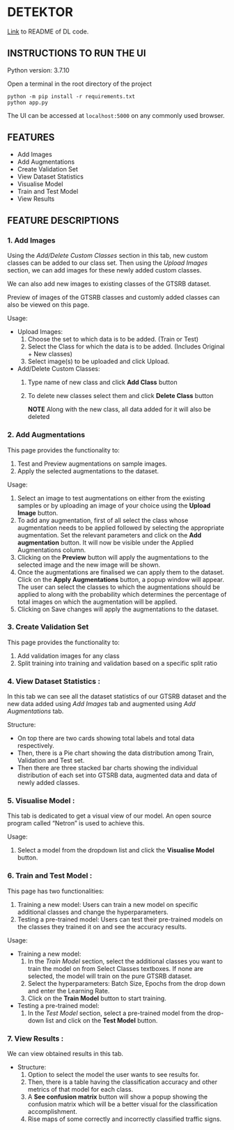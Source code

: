 # DETEKTOR


[Link](data/traffic_sign_interiit/README.md) to README of DL code.

## INSTRUCTIONS TO RUN THE UI

Python version: 3.7.10

Open a terminal in the root directory of the project
```
python -m pip install -r requirements.txt
python app.py
```
The UI can be accessed at `localhost:5000` on any commonly used browser.


## FEATURES

- Add Images
- Add Augmentations
- Create Validation Set
- View Dataset Statistics
- Visualise Model
- Train and Test Model
- View Results

## FEATURE DESCRIPTIONS

### 1. Add Images
Using the *Add/Delete Custom Classes* section in this tab, new custom classes can be added to our class set. Then using the *Upload Images* section, we can add images for these newly added custom classes.

We can also add new images to existing classes of the GTSRB dataset.

Preview of images of the GTSRB classes and customly added classes can also be viewed on this page.

Usage: 
- Upload Images:
    1. Choose the set to which data is to be added. (Train or Test)
    2. Select the Class for which the data is to be added. (Includes Original + New classes)
    3. Select image(s) to be uploaded and click Upload.
- Add/Delete Custom Classes:
    1. Type name of new class and click **Add Class** button
    2. To delete new classes select them and click **Delete Class** button

        **NOTE**
        Along with the new class, all data added for it will also be deleted

### 2. Add Augmentations
This page provides the functionality to:
1. Test and Preview augmentations on sample images.
2. Apply the selected augmentations to the dataset.

Usage: 
1. Select an image to test augmentations on either from the existing samples or by uploading an image of your choice using the **Upload Image** button. 
2. To add any augmentation, first of all select the class whose augmentation needs to be applied followed by selecting the appropriate augmentation. Set the relevant parameters and click on the **Add augmentation** button. It will now be visible under the Applied Augmentations column. 
3. Clicking on the **Preview** button will apply the augmentations to the selected image and the new image will be shown. 
4. Once the augmentations are finalised we can apply them to the dataset. Click on the **Apply Augmentations** button, a popup window will appear. The user can select the classes to which the augmentations should be applied to along with the probability which determines the percentage of total images on which the augmentation will be applied. 
5. Clicking on Save changes will apply the augmentations to the dataset.

### 3. Create Validation Set
This page provides the functionality to:
1. Add validation images for any class
2. Split training into training and validation based on a specific split ratio

### 4. View Dataset Statistics :
In this tab we can see all the dataset statistics of our GTSRB dataset and the new data added using *Add Images* tab and augmented using *Add Augmentations* tab.

Structure:
- On top there are two cards showing total labels and total data respectively.
- Then, there is a Pie chart showing the data distribution among Train, Validation and Test set.
- Then there are three stacked bar charts showing the individual distribution of each set into GTSRB data, augmented data and data of newly added classes.

### 5. Visualise Model  :
This tab is dedicated to get a visual view of our model. An open source program called “Netron” is used to achieve this.

Usage: 
1. Select a model from the dropdown list and click the **Visualise Model** button.

### 6. Train and Test Model :
This page has two functionalities:
1. Training a new model: Users can train a new model on specific additional classes and change the hyperparameters.
2. Testing a pre-trained model: Users can test their pre-trained models on the classes they trained it on and  see the accuracy results.

Usage:
- Training a new model:
    1. In the *Train Model* section, select the additional classes you want to train the model on from Select Classes textboxes. If none are selected, the model will train on the pure GTSRB dataset.
    2. Select the hyperparameters: Batch Size, Epochs from the drop down and enter the Learning Rate.
    3. Click on the **Train Model** button to start training.
- Testing a pre-trained model:
    1. In the *Test Model* section, select a pre-trained model from the drop-down list and click on the **Test Model** button. 

### 7. View Results :
We can view obtained results in this tab. 
- Structure:
    1. Option to select the model the user wants to see results for.
    2. Then, there is a table having the classification accuracy and other metrics of that model for each class.
    3. A **See confusion matrix** button will show a popup showing the confusion matrix which will be a better visual for the classification accomplishment.
    4. Rise maps of some correctly and incorrectly classified traffic signs.
